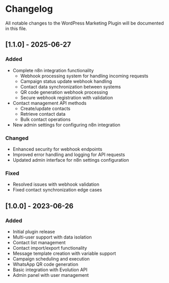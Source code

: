 # Changelog

All notable changes to the WordPress Marketing Plugin will be documented in this file.

## [1.1.0] - 2025-06-27

### Added
- Complete n8n integration functionality
  - Webhook processing system for handling incoming requests
  - Campaign status update webhook handling
  - Contact data synchronization between systems
  - QR code generation webhook processing
  - Secure webhook registration with validation
- Contact management API methods
  - Create/update contacts
  - Retrieve contact data
  - Bulk contact operations
- New admin settings for configuring n8n integration

### Changed
- Enhanced security for webhook endpoints
- Improved error handling and logging for API requests
- Updated admin interface for n8n settings configuration

### Fixed
- Resolved issues with webhook validation
- Fixed contact synchronization edge cases

## [1.0.0] - 2023-06-26

### Added
- Initial plugin release
- Multi-user support with data isolation
- Contact list management
- Contact import/export functionality
- Message template creation with variable support
- Campaign scheduling and execution
- WhatsApp QR code generation
- Basic integration with Evolution API
- Admin panel with user management
